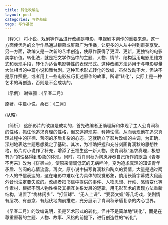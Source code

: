 ```yaml
---
title: 转化改编法
layout: post
categories: 写作基础
tags: 写作基础
---
```


〔释义〕 将小说、戏剧等作品进行改编是电影、电视剧本创作的重要来源。这一方面使优秀的文学作品通过银幕或屏幕广为传播，让更多的人从中得到审美享受。另一方面，改编又是一次新的艺术创造，使原作获得了更深、更新，更独特的电影美学价值。转化法，就是把文学作品中的主题、人物、情节、结构运用电影思维方式和表现手段，转化为适合电影特性的表现形式。这种改编方法适用于与电影容量大体相当的中篇小说和舞台剧。这种艺术形式转化的改编，虽然改动不大，但决不是原作照搬，或者用上一些电影技巧复述原作的故事。所谓“转化”，实际上是一种艺术的再创造，否则是不会成功的。

〔示例〕 谢铁骊：《早春二月》

原著，中篇小说，柔石：《二月》

(从略)

〔简析〕 这部影片的改编是成功的，首先改编者正确理解和体现了主人公肖涧秋的性格，抓住他追求真理的性格，但又逃避现实，矜持怯懦，从而表现他在追求真理过程中的徘徊、苦闷的矛盾复杂的心态。这就确立了影片改编的主调，为正确、深刻地表达主题思想奠定了基础。其次，为准确把握和充分刻画肖涧秋的思想性格，影片对小说作了补充，增添了王福生这一新人物，使肖涧秋“追求真理，极想有为”的性格得到形象的体现。同时，将肖涧秋为陶岚弹奏自己所作的歌曲《青春不再来》改为《徘徊曲》，使原来情调低沉的无病呻吟，变为追求真理的知识青年矛盾、苦闷的心情流露。再次，原小说中描写肖涧秋和陶岚的爱情，大量是通过两个人的书信表达的，这在电影中难以化为具体的视觉形象，倘用长篇字幕或大段画外音也注定要失败的。改编者把书信中提供的事件、人物思想、行动、感情变化等作素材，根据不同人物性格及其相互关系发展的逻辑，用电影艺术的表现方法重新结构，设置了“梅林闲步”、“打篮球”、“无人上课”、“要娶文嫂”等几场戏，使剧情有层次、有悬念、有起伏地向前推进，充分展示了肖涧秋矛盾复杂的内心世界。

《早春二月》的改编说明，虽是艺术形式的转化，但并不是简单地“转化”，而是在尊重原著的主题、人物、故事、风格的前提下，进行创造性的“转化”。 